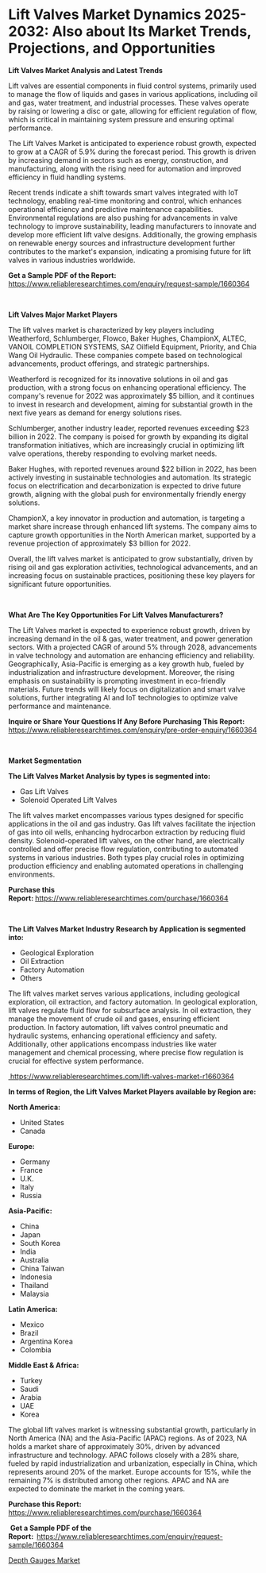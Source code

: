 <p><h1>Lift Valves Market Dynamics 2025-2032: Also about Its Market Trends, Projections, and Opportunities</h1></p><p><strong>Lift Valves Market Analysis and Latest Trends</strong></p>
<p><p>Lift valves are essential components in fluid control systems, primarily used to manage the flow of liquids and gases in various applications, including oil and gas, water treatment, and industrial processes. These valves operate by raising or lowering a disc or gate, allowing for efficient regulation of flow, which is critical in maintaining system pressure and ensuring optimal performance.</p><p>The Lift Valves Market is anticipated to experience robust growth, expected to grow at a CAGR of 5.9% during the forecast period. This growth is driven by increasing demand in sectors such as energy, construction, and manufacturing, along with the rising need for automation and improved efficiency in fluid handling systems. </p><p>Recent trends indicate a shift towards smart valves integrated with IoT technology, enabling real-time monitoring and control, which enhances operational efficiency and predictive maintenance capabilities. Environmental regulations are also pushing for advancements in valve technology to improve sustainability, leading manufacturers to innovate and develop more efficient lift valve designs. Additionally, the growing emphasis on renewable energy sources and infrastructure development further contributes to the market's expansion, indicating a promising future for lift valves in various industries worldwide.</p></p>
<p><strong>Get a Sample PDF of the Report:&nbsp;</strong> <a href="https://www.reliableresearchtimes.com/enquiry/request-sample/1660364?utm_campaign=3444&utm_medium=2&utm_source=Github&utm_content=ia&utm_term=10042025&utm_id=lift-valves">https://www.reliableresearchtimes.com/enquiry/request-sample/1660364</a></p>
<p>&nbsp;</p>
<p><strong>Lift Valves Major Market Players</strong></p>
<p><p>The lift valves market is characterized by key players including Weatherford, Schlumberger, Flowco, Baker Hughes, ChampionX, ALTEC, VANOIL COMPLETION SYSTEMS, SAZ Oilfield Equipment, Priority, and Chia Wang Oil Hydraulic. These companies compete based on technological advancements, product offerings, and strategic partnerships.</p><p>Weatherford is recognized for its innovative solutions in oil and gas production, with a strong focus on enhancing operational efficiency. The company's revenue for 2022 was approximately $5 billion, and it continues to invest in research and development, aiming for substantial growth in the next five years as demand for energy solutions rises.</p><p>Schlumberger, another industry leader, reported revenues exceeding $23 billion in 2022. The company is poised for growth by expanding its digital transformation initiatives, which are increasingly crucial in optimizing lift valve operations, thereby responding to evolving market needs.</p><p>Baker Hughes, with reported revenues around $22 billion in 2022, has been actively investing in sustainable technologies and automation. Its strategic focus on electrification and decarbonization is expected to drive future growth, aligning with the global push for environmentally friendly energy solutions.</p><p>ChampionX, a key innovator in production and automation, is targeting a market share increase through enhanced lift systems. The company aims to capture growth opportunities in the North American market, supported by a revenue projection of approximately $3 billion for 2022.</p><p>Overall, the lift valves market is anticipated to grow substantially, driven by rising oil and gas exploration activities, technological advancements, and an increasing focus on sustainable practices, positioning these key players for significant future opportunities.</p></p>
<p>&nbsp;</p>
<p><strong>What Are The Key Opportunities For Lift Valves Manufacturers?</strong></p>
<p><p>The Lift Valves market is expected to experience robust growth, driven by increasing demand in the oil & gas, water treatment, and power generation sectors. With a projected CAGR of around 5% through 2028, advancements in valve technology and automation are enhancing efficiency and reliability. Geographically, Asia-Pacific is emerging as a key growth hub, fueled by industrialization and infrastructure development. Moreover, the rising emphasis on sustainability is prompting investment in eco-friendly materials. Future trends will likely focus on digitalization and smart valve solutions, further integrating AI and IoT technologies to optimize valve performance and maintenance.</p></p>
<p><strong>Inquire or Share Your Questions If Any Before Purchasing This Report:</strong> <a href="https://www.reliableresearchtimes.com/enquiry/pre-order-enquiry/1660364?utm_campaign=3444&utm_medium=2&utm_source=Github&utm_content=ia&utm_term=10042025&utm_id=lift-valves">https://www.reliableresearchtimes.com/enquiry/pre-order-enquiry/1660364</a></p>
<p>&nbsp;</p>
<p><strong>Market Segmentation</strong></p>
<p><strong>The Lift Valves Market Analysis by types is segmented into:</strong></p>
<p><ul><li>Gas Lift Valves</li><li>Solenoid Operated Lift Valves</li></ul></p>
<p><p>The lift valves market encompasses various types designed for specific applications in the oil and gas industry. Gas lift valves facilitate the injection of gas into oil wells, enhancing hydrocarbon extraction by reducing fluid density. Solenoid-operated lift valves, on the other hand, are electrically controlled and offer precise flow regulation, contributing to automated systems in various industries. Both types play crucial roles in optimizing production efficiency and enabling automated operations in challenging environments.</p></p>
<p><strong>Purchase this Report:&nbsp;</strong><a href="https://www.reliableresearchtimes.com/purchase/1660364?utm_campaign=3444&utm_medium=2&utm_source=Github&utm_content=ia&utm_term=10042025&utm_id=lift-valves">https://www.reliableresearchtimes.com/purchase/1660364</a></p>
<p>&nbsp;</p>
<p><strong>The Lift Valves Market Industry Research by Application is segmented into:</strong></p>
<p><ul><li>Geological Exploration</li><li>Oil Extraction</li><li>Factory Automation</li><li>Others</li></ul></p>
<p><p>The lift valves market serves various applications, including geological exploration, oil extraction, and factory automation. In geological exploration, lift valves regulate fluid flow for subsurface analysis. In oil extraction, they manage the movement of crude oil and gases, ensuring efficient production. In factory automation, lift valves control pneumatic and hydraulic systems, enhancing operational efficiency and safety. Additionally, other applications encompass industries like water management and chemical processing, where precise flow regulation is crucial for effective system performance.</p></p>
<p><a href="https://www.reliableresearchtimes.com/lift-valves-market-r1660364?utm_campaign=3444&utm_medium=2&utm_source=Github&utm_content=ia&utm_term=10042025&utm_id=lift-valves">&nbsp;https://www.reliableresearchtimes.com/lift-valves-market-r1660364</a></p>
<p><strong>In terms of Region, the Lift Valves Market Players available by Region are:</strong></p>
<p>
    <p> <strong> North America: </strong>
        <ul>
            <li>United States</li>
            <li>Canada</li>
        </ul>
        </p> 
    <p> <strong> Europe: </strong>
        <ul>
            <li>Germany</li>
            <li>France</li>
            <li>U.K.</li>
            <li>Italy</li>
            <li>Russia</li>
        </ul>
        </p> 
    <p> <strong> Asia-Pacific: </strong>
        <ul>
            <li>China</li>
            <li>Japan</li>
            <li>South Korea</li>
            <li>India</li>
            <li>Australia</li>
            <li>China Taiwan</li>
            <li>Indonesia</li>
            <li>Thailand</li>
            <li>Malaysia</li>
        </ul>
        </p> 
    <p> <strong> Latin America: </strong>
        <ul>
            <li>Mexico</li>
            <li>Brazil</li>
            <li>Argentina Korea</li>
            <li>Colombia</li>
        </ul>
        </p> 
    <p> <strong> Middle East & Africa: </strong>
        <ul>
            <li>Turkey</li>
            <li>Saudi</li>
            <li>Arabia</li>
            <li>UAE</li>
            <li>Korea</li>
        </ul>
    </p>
    </p>
<p><p>The global lift valves market is witnessing substantial growth, particularly in North America (NA) and the Asia-Pacific (APAC) regions. As of 2023, NA holds a market share of approximately 30%, driven by advanced infrastructure and technology. APAC follows closely with a 28% share, fueled by rapid industrialization and urbanization, especially in China, which represents around 20% of the market. Europe accounts for 15%, while the remaining 7% is distributed among other regions. APAC and NA are expected to dominate the market in the coming years.</p></p>
<p><strong>Purchase this Report: </strong><a href="https://www.reliableresearchtimes.com/purchase/1660364?utm_campaign=3444&utm_medium=2&utm_source=Github&utm_content=ia&utm_term=10042025&utm_id=lift-valves">https://www.reliableresearchtimes.com/purchase/1660364</a></p>
<p>&nbsp;<strong>Get a Sample PDF of the Report:&nbsp;&nbsp;</strong><a href="https://www.reliableresearchtimes.com/enquiry/request-sample/1660364?utm_campaign=3444&utm_medium=2&utm_source=Github&utm_content=ia&utm_term=10042025&utm_id=lift-valves">https://www.reliableresearchtimes.com/enquiry/request-sample/1660364</a></p>
<p><strong></strong></p>
<p><p><a href="https://github.com/mronmizoe/Market-Research-Report-List-1/blob/main/depth-gauges-market.md?utm_campaign=3444&utm_medium=2&utm_source=Github&utm_content=ia&utm_term=10042025&utm_id=lift-valves">Depth Gauges Market</a></p></p>
